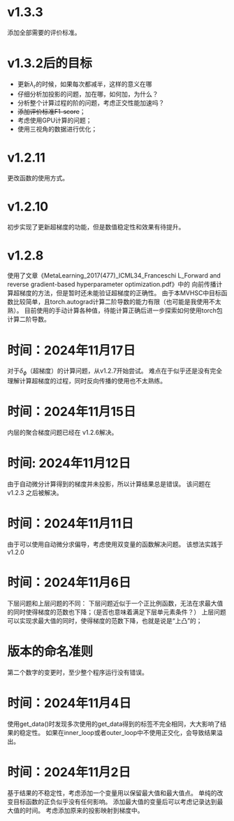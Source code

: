 # v1.3.3
添加全部需要的评价标准。

# v1.3.2后的目标
- 更新$\lambda_r$的时候，如果每次都减半，这样的意义在哪
- 仔细分析加投影的问题，加在哪，如何加，为什么？
- 分析整个计算过程的阶的问题，考虑正交性能加速吗？
- ~~添加评价标准F1-score~~；
- 考虑使用GPU计算的问题；
- 使用三视角的数据进行优化；

# v1.2.11
更改函数的使用方式。

# v1.2.10
初步实现了更新超梯度的功能，但是数值稳定性和效果有待提升。

# v1.2.8
使用了文章《MetaLearning_2017(477)_ICML34_Franceschi L_Forward and reverse gradient-based hyperparameter optimization.pdf》中的
向前传播计算超梯度的方法，但是暂时还未能验证超梯度的正确性。
由于本MVHSC中目标函数比较简单，且torch.autograd计算二阶导数的能力有限（也可能是我使用不太熟）。
目前使用的手动计算各种值，待能计算正确后进一步探索如何使用torch包计算二阶导数。

# 时间：2024年11月17日
对于$\delta_\phi$（超梯度）的计算问题，从v1.2.7开始尝试。
难点在于似乎还是没有完全理解计算超梯度的过程，同时反向传播的使用也不太熟练。

# 时间：2024年11月15日
内层的聚合梯度问题已经在 v1.2.6解决。

# 时间: 2024年11月12日
由于自动微分计算得到的梯度并未投影，所以计算结果总是错误。
该问题在 v1.2.3 之后被解决。

# 时间：2024年11月11日
由于可以使用自动微分求偏导，考虑使用双变量的函数解决问题。
该想法实践于 v1.2.0

# 时间：2024年11月6日
下层问题和上层问题的不同：
下层问题近似于一个正比例函数，无法在求最大值的同时使得梯度的范数也下降；（是否也意味着满足下层单元素条件？）
上层问题可以实现求最大值的同时，使得梯度的范数下降，也就是说是“上凸”的；

# 版本的命名准则
第二个数字的变更时，至少整个程序运行没有错误。

# 时间：2024年11月4日
使用get_data()时发现多次使用的get_data得到的标签不完全相同，大大影响了结果的稳定性。
如果在inner_loop或者outer_loop中不使用正交化，会导致结果溢出。

# 时间：2024年11月2日
基于结果的不稳定性，考虑添加一个变量用以保留最大值和最大值点。
单纯的改变目标函数的正负似乎没有任何影响。
添加最大值的变量后可以考虑记录达到最大值的时间。
考虑添加原来的投影映射到梯度中。








